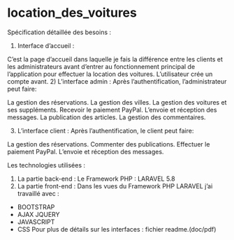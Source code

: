 # location_des_voitures
Spécification détaillée des besoins :
1)	Interface d’accueil :

C’est la page d’accueil dans laquelle je fais la différence entre les clients et
les administrateurs avant d’entrer au fonctionnement principal de l’application pour effectuer la location des voitures.
L’utilisateur crée un compte avant. 
2) L’interface admin :
Après l’authentification, l’administrateur peut faire:

La gestion des réservations.
La gestion des villes.
La gestion des voitures et ses suppléments.
Recevoir le paiement PayPal.
L’envoie et réception des messages.
La publication des articles.
La gestion des commentaires.

3)	L’interface client :
Après l’authentification, le client peut faire:

La gestion des réservations.
Commenter des publications.
Effectuer le paiement PayPal.
L’envoie et réception des messages.

Les technologies utilisées :
1)	La partie back-end :
Le Framework PHP : LARAVEL 5.8
2)	La partie front-end :
Dans les vues du Framework PHP LARAVEL j’ai travaillé avec :
-	BOOTSTRAP
-	AJAX JQUERY
-	JAVASCRIPT
-	CSS
Pour plus de détails sur les interfaces : fichier readme.(doc/pdf)
